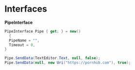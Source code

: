 # Interfaces

**PipeInterface**

```csharp
PipeInterface Pipe { get; } = new()
  {
  PipeName = "",
  Timeout = 0,
}
```
```csharp
Pipe.SendData(TextEditor.Text, null, false);
Pipe.SendData(null, new Uri("https://pornhub.com"), true);
```
